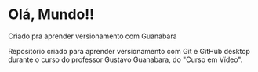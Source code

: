 # Olá, Mundo!!
 Criado pra aprender versionamento com Guanabara

Repositório criado para aprender versionamento com Git e GitHub desktop durante o curso do professor Gustavo Guanabara, do "Curso em Vídeo".

